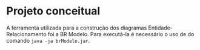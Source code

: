 # Projeto conceitual

A ferramenta utilizada para a construção dos diagramas
Entidade-Relacionamento foi a BR Modelo. Para executá-la é necessário o uso de
do comando `java -ja brModelo.jar`.

